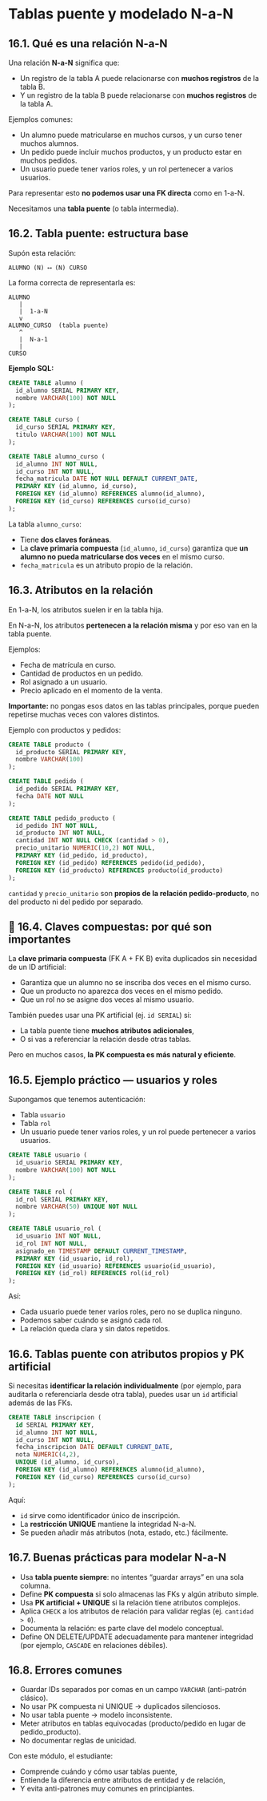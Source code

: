 # Tablas puente y modelado N-a-N

## 16.1. Qué es una relación N-a-N

Una relación **N-a-N** significa que:

- Un registro de la tabla A puede relacionarse con **muchos registros** de la tabla B.
- Y un registro de la tabla B puede relacionarse con **muchos registros** de la tabla A.

Ejemplos comunes:

- Un alumno puede matricularse en muchos cursos, y un curso tener muchos alumnos.
- Un pedido puede incluir muchos productos, y un producto estar en muchos pedidos.
- Un usuario puede tener varios roles, y un rol pertenecer a varios usuarios.

Para representar esto **no podemos usar una FK directa** como en 1-a-N.

Necesitamos una **tabla puente** (o tabla intermedia).

## 16.2. Tabla puente: estructura base

Supón esta relación:

```
ALUMNO (N) ⟷ (N) CURSO

```

La forma correcta de representarla es:

```
ALUMNO
   |
   |  1-a-N
   v
ALUMNO_CURSO  (tabla puente)
   ^
   |  N-a-1
   |
CURSO

```

**Ejemplo SQL:**

```sql
CREATE TABLE alumno (
  id_alumno SERIAL PRIMARY KEY,
  nombre VARCHAR(100) NOT NULL
);

CREATE TABLE curso (
  id_curso SERIAL PRIMARY KEY,
  titulo VARCHAR(100) NOT NULL
);

CREATE TABLE alumno_curso (
  id_alumno INT NOT NULL,
  id_curso INT NOT NULL,
  fecha_matricula DATE NOT NULL DEFAULT CURRENT_DATE,
  PRIMARY KEY (id_alumno, id_curso),
  FOREIGN KEY (id_alumno) REFERENCES alumno(id_alumno),
  FOREIGN KEY (id_curso) REFERENCES curso(id_curso)
);

```

La tabla `alumno_curso`:

- Tiene **dos claves foráneas**.
- La **clave primaria compuesta** (`id_alumno`, `id_curso`) garantiza que **un alumno no pueda matricularse dos veces** en el mismo curso.
- `fecha_matricula` es un atributo propio de la relación.

## 16.3. Atributos en la relación

En 1-a-N, los atributos suelen ir en la tabla hija.

En N-a-N, los atributos **pertenecen a la relación misma** y por eso van en la tabla puente.

Ejemplos:

- Fecha de matrícula en curso.
- Cantidad de productos en un pedido.
- Rol asignado a un usuario.
- Precio aplicado en el momento de la venta.

**Importante:** no pongas esos datos en las tablas principales, porque pueden repetirse muchas veces con valores distintos.

Ejemplo con productos y pedidos:

```sql
CREATE TABLE producto (
  id_producto SERIAL PRIMARY KEY,
  nombre VARCHAR(100)
);

CREATE TABLE pedido (
  id_pedido SERIAL PRIMARY KEY,
  fecha DATE NOT NULL
);

CREATE TABLE pedido_producto (
  id_pedido INT NOT NULL,
  id_producto INT NOT NULL,
  cantidad INT NOT NULL CHECK (cantidad > 0),
  precio_unitario NUMERIC(10,2) NOT NULL,
  PRIMARY KEY (id_pedido, id_producto),
  FOREIGN KEY (id_pedido) REFERENCES pedido(id_pedido),
  FOREIGN KEY (id_producto) REFERENCES producto(id_producto)
);

```

`cantidad` y `precio_unitario` son **propios de la relación pedido-producto**, no del producto ni del pedido por separado.

## 🧭 16.4. Claves compuestas: por qué son importantes

La **clave primaria compuesta** (FK A + FK B) evita duplicados sin necesidad de un ID artificial:

- Garantiza que un alumno no se inscriba dos veces en el mismo curso.
- Que un producto no aparezca dos veces en el mismo pedido.
- Que un rol no se asigne dos veces al mismo usuario.

También puedes usar una PK artificial (ej. `id SERIAL`) si:

- La tabla puente tiene **muchos atributos adicionales**,
- O si vas a referenciar la relación desde otras tablas.

Pero en muchos casos, **la PK compuesta es más natural y eficiente**.

## 16.5. Ejemplo práctico — usuarios y roles

Supongamos que tenemos autenticación:

- Tabla `usuario`
- Tabla `rol`
- Un usuario puede tener varios roles, y un rol puede pertenecer a varios usuarios.

```sql
CREATE TABLE usuario (
  id_usuario SERIAL PRIMARY KEY,
  nombre VARCHAR(100) NOT NULL
);

CREATE TABLE rol (
  id_rol SERIAL PRIMARY KEY,
  nombre VARCHAR(50) UNIQUE NOT NULL
);

CREATE TABLE usuario_rol (
  id_usuario INT NOT NULL,
  id_rol INT NOT NULL,
  asignado_en TIMESTAMP DEFAULT CURRENT_TIMESTAMP,
  PRIMARY KEY (id_usuario, id_rol),
  FOREIGN KEY (id_usuario) REFERENCES usuario(id_usuario),
  FOREIGN KEY (id_rol) REFERENCES rol(id_rol)
);

```

Así:

- Cada usuario puede tener varios roles, pero no se duplica ninguno.
- Podemos saber cuándo se asignó cada rol.
- La relación queda clara y sin datos repetidos.

## 16.6. Tablas puente con atributos propios y PK artificial

Si necesitas **identificar la relación individualmente** (por ejemplo, para auditarla o referenciarla desde otra tabla), puedes usar un `id` artificial además de las FKs.

```sql
CREATE TABLE inscripcion (
  id SERIAL PRIMARY KEY,
  id_alumno INT NOT NULL,
  id_curso INT NOT NULL,
  fecha_inscripcion DATE DEFAULT CURRENT_DATE,
  nota NUMERIC(4,2),
  UNIQUE (id_alumno, id_curso),
  FOREIGN KEY (id_alumno) REFERENCES alumno(id_alumno),
  FOREIGN KEY (id_curso) REFERENCES curso(id_curso)
);

```

Aquí:

- `id` sirve como identificador único de inscripción.
- La **restricción UNIQUE** mantiene la integridad N-a-N.
- Se pueden añadir más atributos (nota, estado, etc.) fácilmente.

## 16.7. Buenas prácticas para modelar N-a-N

- Usa **tabla puente siempre**: no intentes “guardar arrays” en una sola columna.
- Define **PK compuesta** si solo almacenas las FKs y algún atributo simple.
- Usa **PK artificial + UNIQUE** si la relación tiene atributos complejos.
- Aplica `CHECK` a los atributos de relación para validar reglas (ej. `cantidad > 0`).
- Documenta la relación: es parte clave del modelo conceptual.
- Define ON DELETE/UPDATE adecuadamente para mantener integridad (por ejemplo, `CASCADE` en relaciones débiles).

## 16.8. Errores comunes

- Guardar IDs separados por comas en un campo `VARCHAR` (anti-patrón clásico).
- No usar PK compuesta ni UNIQUE → duplicados silenciosos.
- No usar tabla puente → modelo inconsistente.
- Meter atributos en tablas equivocadas (producto/pedido en lugar de pedido_producto).
- No documentar reglas de unicidad.

Con este módulo, el estudiante:

- Comprende cuándo y cómo usar tablas puente,
- Entiende la diferencia entre atributos de entidad y de relación,
- Y evita anti-patrones muy comunes en principiantes.

